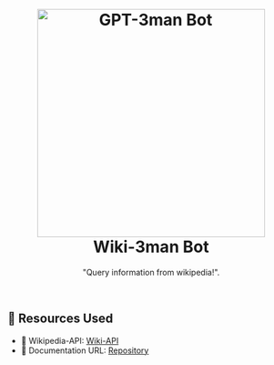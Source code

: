 <h1 align="center">
  <br>
  <a href="https://github.com/emanbau"><img src="./assets/On-GPT-3-OpenAI-and-APIs.png" height="400" alt="GPT-3man Bot"></a>
  <br>
   Wiki-3man Bot
  <br>
</h1>

<p align="center">"Query information from wikipedia!".</p>

<br>

## 🔗 Resources Used

- 🤖 Wikipedia-API: [Wiki-API](https://wikipedia-api.readthedocs.io/)
- 📂 Documentation URL: [Repository](https://github.com/emanbau/gpt-3man)
